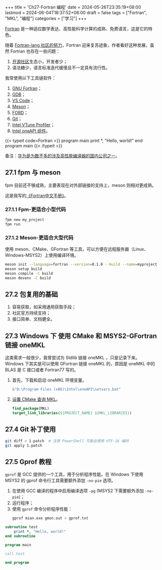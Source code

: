 +++
title = 'Ch27-Fortran 编程'
date = 2024-05-26T23:35:19+08:00
lastmod = 2024-06-04T18:37:52+08:00
draft = false
tags = ["Fortran", "MKL", "编程"]
categories = ["学习"]
+++

[Fortran][1] 是一种适应数学表达、高性能科学计算的成熟、免费语言，这是它的特色。

随着 [Fortran-lang 社区的努力][2]，Fortran 迎来复苏迹象，作者看好这种发展，虽然 Fortran 也存在一些问题：

1. [开源社区][3]生态小，开发者少；
2. 语法糖少，语言标准迭代缓慢且不一定具有流行性。

[1]: https://fortran-lang.org/zh_CN/learn/quickstart/
[2]: https://fortran-lang.discourse.group/t/fortran-returns-to-top-20-tiobe-index/1069/203?u=zoziha
[3]: https://github.com/fortran-lang

我常使用以下工具链软件：

1. [GNU Fortran](https://gcc.gnu.org/fortran/)；
2. [GDB](https://www.gnu.org/software/gdb/)；
3. [VS Code](https://code.visualstudio.com/)；
4. [Meson](https://mesonbuild.com/)；
5. [FORD](https://github.com/Fortran-FOSS-Programmers/ford)；
6. [Git](https://git-scm.com/)；
7. [Intel VTune Profiler](https://software.intel.com/content/www/us/en/develop/tools/vtune-profiler.html)；
8. [Intel oneAPI 组件](https://www.intel.cn/content/www/cn/zh/developer/articles/tool/oneapi-standalone-components.html#fortran)。

{{< typeit code=Fortran >}}
program main
    print *, "Hello, world!"
end program main
{{< /typeit >}}

备注：[华为是为数不多的涉及高性能编译器的国内公司之一][3]。

[3]: https://support.huawei.com/enterprise/zh/doc/EDOC1100283328/8de2b49a

## 27.1 fpm 与 meson

fpm 目前还不够成熟，主要表现在对外部链接的支持上，meson 则相对更成熟。

这是我写的[《Fortran中文手册》](https://gitee.com/zoziha/modern-fortran-chinese-manual/releases)。

### 27.1.1 Fpm-更适合小型代码

```sh
fpm new my_project
fpm run
```

### 27.1.2 Meson-更适合大型代码

使用 meson、CMake、GFortran 等工具，可以方便在远程服务器（Linux、Windows-MSYS2）上使用编译环境。

```sh
meson init --language=fortran --version=0.1.0 --build --name=myproject
meson setup build
meson compile -C build
meson devenv -C build
```

## 27.2 包复用的基础

1. 容易获取，如采用通用获取手段；
2. 社区官方持续支持；
3. 接口简单、文档健全。

## 27.3 Windows 下 使用 CMake 和 MSYS2-GFortran 链接 oneMKL

这类需求一般很少，我曾尝试为 Stdlib 链接 oneMKL ，只是记录下来。Windows 下其实是可以使用 GFortran 链接
oneMKL 的，原因是 oneMKL 中的 BLAS 是 C 接口或者 Fortran77 写的。

1. 首先，下载和启动 oneMKL 环境变量。
    ```powershell
    &"D:\Program Files (x86)\Intel\oneAPI\setvars.bat"
    ```
2. [设置 CMake 查询 MKL][4]。
    ```CMake
    find_package(MKL)
    target_link_libraries(${PROJECT_NAME} ${MKL_LIBRARIES})
    ```

[4]: https://cmake.org/cmake/help/latest/module/FindBLAS.html

## 27.4 Git 补丁使用

```sh
git diff > 1.patch  # 注意 PowerShell 可能会使用 UTF-16 编码
git apply 1.patch
```

## 27.5 Gprof 教程

`gprof` 是 GCC 提供的一个工具，用于分析程序性能。在 Windows 下使用 MSYS2 的 gprof 命令行工具需要额外添加 `-no-pie` 选项。

1. 在使用 GCC 编译的程序中启用编译选项 `-pg` (MSYS2 下需要额外添加 `-no-pie`)；
2. 运行程序；
3. 使用 `gprof` 命令分析程序性能：
    ```sh
    gprof mian.exe gmon.out > gprof.txt
    ```

```fortran
subroutine test
    print *, "Hello, world!"
end subroutine

program main

call test

end program
```
